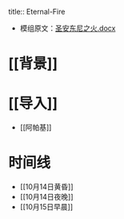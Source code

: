 title:: Eternal-Fire

- 模组原文：[圣安东尼之火.docx](../assets/圣安东尼之火_1630855461593_0.docx)
# [[背景]]
# [[导入]]
- [[阿帕基]]
# 时间线
- [[10月14日黄昏]]
- [[10月14日夜晚]]
- [[10月15日早晨]]